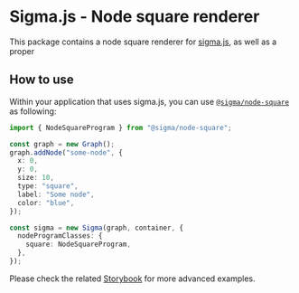# Sigma.js - Node square renderer

This package contains a node square renderer for [sigma.js](https://sigmajs.org), as well as a proper

## How to use

Within your application that uses sigma.js, you can use [`@sigma/node-square`](https://www.npmjs.com/package/@sigma/node-square) as following:

```typescript
import { NodeSquareProgram } from "@sigma/node-square";

const graph = new Graph();
graph.addNode("some-node", {
  x: 0,
  y: 0,
  size: 10,
  type: "square",
  label: "Some node",
  color: "blue",
});

const sigma = new Sigma(graph, container, {
  nodeProgramClasses: {
    square: NodeSquareProgram,
  },
});
```

Please check the related [Storybook](https://github.com/jacomyal/sigma.js/tree/main/packages/storybook/stories/3-additional-packages/node-square) for more advanced examples.
